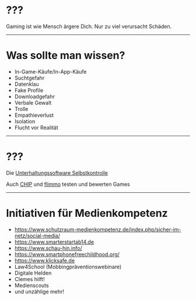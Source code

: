 # ???

Gaming ist wie Mensch ärgere Dich. Nur zu viel verursacht Schäden.

---

# Was sollte man wissen?

- In-Game-Käufe/In-App-Käufe
- Suchtgefahr
- Datenklau
- Fake Profile
- Downloadgefahr
- Verbale Gewalt 
- Trolle
- Empathieverlust
- Isolation
- Flucht vor Realität

---

# ???

Die [Unterhaltungssoftware Selbstkontrolle](https://usk.de/)

Auch [CHIP](https://chip.de) und [flimmo](https://www.flimmo.de) testen und bewerten Games

---

# Initiativen für Medienkompetenz

- https://www.schutzraum-medienkompetenz.de/index.php/sicher-im-netz/social-media/
- https://www.smarterstartab14.de
- https://www.schau-hin.info/
- https://www.smartphonefreechildhood.org/
- https://www.klicksafe.de
- Law4School (Mobbingpräventionswebinare)
- Digitale Helden
- Clemes hilft!
- Medienscouts
- und unzählige mehr!